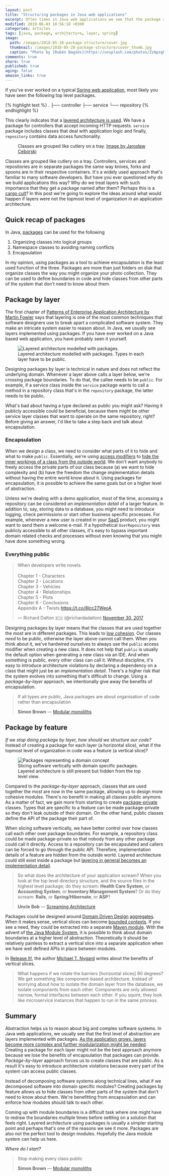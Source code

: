 ```yaml
---
layout: post
title: "Structuring packages in Java web applications"
excerpt: Often times in Java web applications we see that the package structure indicates that a layered architecture is used. In this post we're going to explore the ideas around what would happen if layers were not the topmost level of organization in an application architecture.
modified: 2019-06-03 18:56:18 +0300
categories: articles
tags: [java, package, architecture, layer, spring]
image:
  path: /images/2018-05-28-package-structure/cover.jpg
  thumbnail: /images/2018-05-28-package-structure/cover_thumb.jpg
  caption: "Photo by [Rubén Bagüés](https://unsplash.com/photos/ZzApzgh5lxo)"
comments: true
share: true
published: true
aging: false
amazon_links: true
---
```


If you've ever worked on a typical [Spring web application](https://docs.spring.io/spring/docs/current/spring-framework-reference/web.html "Spring Web MVC"), most likely you have seen the following top level packages.

{% highlight text %}
.
├── controller
├── service
└── repository
{% endhighlight %}

This clearly indicates that a [layered architecture is used](https://en.wikipedia.org/wiki/Multitier_architecture#Three-tier_architecture "Three-tier architecture").
We have a package for controllers that accept incoming HTTP requests. `service` package includes classes that deal with application logic and finally, `repository` contains data access functionality.

<figure class="align-center">
  <img src="{{ '/images/2018-05-28-package-structure/groups.jpg' | absolute_url }}" alt="">
  <figcaption>Classes are grouped like cutlery on a tray. <a href="https://unsplash.com/photos/yw3UaP-5ybM">Image by Jarosław Ceborski</a></figcaption>
</figure>

Classes are grouped like cutlery on a tray.
Controllers, services and repositories are in separate packages the same way knives, forks and spoons are in their respective containers.
It's a widely used approach that's familiar to many software developers.
But have you ever questioned why do we build applications this way?
Why do we treat layers with such importance that they get a package named after them?
Perhaps this is a [cargo cult](https://en.wikipedia.org/wiki/Cargo_cult_programming "Cargo cult programming")?
In this post we're going to explore the ideas around what would happen if layers were not the topmost level of organization in an application architecture.

## Quick recap of packages

In Java, [packages](https://docs.oracle.com/javase/tutorial/java/package/packages.html "Creating and Using Packages") can be used for the following

1. Organizing classes into logical groups
2. Namespace classes to avoiding naming conflicts
3. Encapsulation

In my opinion, using packages as a tool to achieve encapsulation is the least used function of the three.
Packages are more than just folders on disk that organize classes the way you might organize your photo collection.
They can be used to define boundaries in code and hide classes from other parts of the system that don't need to know about them.

## Package by layer

The first chapter of [Patterns of Enterprise Application Architecture by Martin Fowler](https://www.amazon.com/gp/product/0321127420/ref=as_li_qf_asin_il_tl?ie=UTF8&tag=indrekio-20&creative=9325&linkCode=as2&creativeASIN=0321127420&linkId=b79299fe25f6244dd297bb0886dbf3fc) says that layering is one of the most common techniques that software designers use to break apart a complicated software system.
They make an intricate system easier to reason about.
In Java, we usually see layers implemented using packages.
If you have ever worked on a Java based web application, you have probably seen it yourself.

<figure class="align-center">
  <img src="{{ '/images/2018-05-28-package-structure/package_by_layer.png' | absolute_url }}" alt="Layered architecture modelled with packages.">
  <figcaption>Layered architecture modelled with packages. Types in each layer have to be public.</figcaption>
</figure>

Designing packages by layer is technical in nature and does not reflect the underlying domain.
Whenever a layer above calls a layer below, we're crossing package boundaries.
To do that, the callee needs to be `public`.
For example, if a service class inside the `service` package wants to call a method in a repository class that's in the `repository` package, the latter needs to be public.

What's bad about having a type declared as public you might ask?
Having it publicly accessible could be beneficial, because there might be other service layer classes that want to operate on the same repository, right?
Before giving an answer, I'd like to take a step back and talk about encapsulation.

### Encapsulation

When we design a class, we need to consider what parts of it to hide and what to make `public`.
Essentially, we're using [access modifiers](https://docs.oracle.com/javase/tutorial/java/javaOO/accesscontrol.html "Controlling Access to Members of a Class") to [hide the inner workings of a class from the outside world](https://en.wikipedia.org/wiki/Information_hiding "Information hiding").
We don't want anybody to freely access the private parts of our class because (a) we want to hide complexity and (b) have the freedom the change implementation details without having the entire world know about it.
Using packages for encapsulation, it is possible to achieve the same goals but on a higher level of abstraction.

Unless we're dealing with a demo application, most of the time, accessing a repository can be considered *an implementation detail* of a larger feature.
In addition to, say, storing data to a database, you might need to introduce logging, check permissions or start other business specific processes.
For example, whenever a new user is created in your [SaaS](https://en.wikipedia.org/wiki/Software_as_a_service "Software as a service") product, you might want to send them a welcome e-mail.
If a hypothetical `UserRepository` was publicly accessible to all other classes, it's easy to bypass important domain related checks and processes without even knowing that you might have done something wrong.

### Everything public

<blockquote class="twitter-tweet" data-lang="en"><p lang="en" dir="ltr">When developers write novels.<br><br>Chapter 1 - Characters<br>Chapter 2 - Locations<br>Chapter 3 - Vehicles<br>Chapter 4 - Relationships<br>Chapter 5 - Plots<br>Chapter 6 - Conclusions<br>Appendix A - Twists <a href="https://t.co/8lcc27WeoA">https://t.co/8lcc27WeoA</a></p>&mdash; Richard Dalton 🇪🇺 (@richardadalton) <a href="https://twitter.com/richardadalton/status/936228404084559872?ref_src=twsrc%5Etfw">November 30, 2017</a></blockquote>
<script async src="https://platform.twitter.com/widgets.js" charset="utf-8"></script>

Designing packages by layer means that the classes that are used together the most are in different packages.
This leads to [low cohesion](https://en.wikipedia.org/wiki/Cohesion_(computer_science) "Cohesion").
Our classes *need* to be public, otherwise the layer above cannot call them.
When you think about it, we've hardwired ourselves to always use the `public` access modifier when creating a new class.
It does not help that `public` is usually the default option when generating a new class via an IDE.
And when something is public, every other class can call it.
Without discipline, it's easy to introduce architecture violations by declaring a dependency on a class that might just be an *implementation detail*.
There's a higher risk that the system evolves into something that's difficult to change.
Using a *package-by-layer* approach, we intentionally give away the benefits of encapsulation.

> If all types are public, Java packages are about organisation of code rather than encapsulation
>
> <footer><strong>Simon Brown</strong> &mdash; <a href="https://youtu.be/kbKxmEeuvc4?t=1928">Modular monoliths</a></footer>

## Package by feature

*If we stop doing package by layer, how should we structure our code?*
Instead of creating a package for each layer (a horizontal slice), what if the topmost level of organization in code was a feature (a vertical slice)?

<figure class="align-center">
  <img src="{{ '/images/2018-05-28-package-structure/package_by_feature.png' | absolute_url }}" alt="Packages representing a domain concept">
  <figcaption>Slicing software vertically with domain specific packages. Layered architecture is still present but hidden from the top level view.</figcaption>
</figure>

Compared to the *package-by-layer* approach, classes that are used together the most are now in the same package, allowing us to design more cohesive modules.
There's no benefit in making all classes public anymore.
As a matter of fact, we gain more from starting to create [package-private](https://docs.oracle.com/javase/tutorial/java/javaOO/accesscontrol.html "Controlling Access to Members of a Class") classes.
Types that are specific to a feature can be made package-private so they don't leak outside of their domain.
On the other hand, public classes define the API of the package their part of.

When slicing software vertically, we have better control over how classes call each other over package boundaries.
For example, a repository class could be made package-private so that nobody from any other package could call it directly.
Access to a repository can be encapsulated and callers can be forced to go through the public API.
Therefore, implementation details of a feature are hidden from the outside world.
Layered architecture could still exist inside a package but [layering in general becomes an implementation detail](http://olivergierke.de/2013/01/whoops-where-did-my-architecture-go/ "Whoops! Where did my architecture go").

> So what does the architecture of your application scream? When you look at the top level directory structure, and the source files in the highest level package; do they scream: **Health Care System**, or **Accounting System**, or **Inventory Management System**? Or do they scream: **Rails**, or **Spring/Hibernate**, or **ASP**?
>
> <footer><strong>Uncle Bob</strong> &mdash; <a href="https://8thlight.com/blog/uncle-bob/2011/09/30/Screaming-Architecture.html">Screaming Architecture</a></footer>

Packages could be designed around [Domain Driven Design](https://www.amazon.com/Domain-Driven-Design-Tackling-Complexity-Software/dp/0321125215 "Domain-Driven Design: Tackling Complexity in the Heart of Software") [aggregates](https://martinfowler.com/bliki/DDD_Aggregate.html "DDD_Aggregate").
When it makes sense, vertical slices can become [bounded contexts](https://martinfowler.com/bliki/BoundedContext.html "BoundedContext").
If you see a need, they could be extracted into a separate [Maven module](https://maven.apache.org/guides/mini/guide-multiple-modules.html "Guide to Working with Multiple Modules").
With the advent of [the Java Module System](https://blog.codefx.org/java/java-module-system-tutorial/ "Code-First Java Module System Tutorial"), it is possible to think about domain boundaries at a higher level of abstraction.
Theoretically it should be relatively painless to extract a vertical slice into a separate application when we have well defined APIs in place between modules.

In [Release It!](https://amzn.to/2W6Jpvu "Release It!: Design and Deploy Production-Ready Software"), the author [Michael T. Nygard](https://www.michaelnygard.com/) writes about the benefits of vertical slices.

> What happens if we rotate the barriers [horizontal slices] 90 degrees? We get something like component-based architecture. Instead of worrying about how to isolate the domain layer from the database, we isolate components from each other. Components are only allowed narrow, formal interfaces between each other. If you squint, they look like microservice instances that happen to run in the same process.

## Summary

Abstraction helps us to reason about big and complex software systems.
In Java web applications, we usually see that the first level of abstraction are layers implemented with packages.
[As the application grows, layers become more complex and further modularization might be needed](https://martinfowler.com/bliki/PresentationDomainDataLayering.html "PresentationDomainDataLayering").
Creating a package for each layer might not be the best approach anymore because we lose the benefits of encapsulation that packages can provide.
*Package-by-layer* approach forces us to create classes that are public.
As a result it's easy to introduce architecture violations because every part of the system can access public classes.

Instead of decomposing software systems along technical lines, what if we decomposed software into domain specific modules?
Creating packages by feature allows us to hide classes from other parts of the system that don't need to know about them.
We're benefitting from encapsulation and can enforce how modules should talk to each other.

Coming up with module boundaries is a difficult task where one might have to redraw the boundaries multiple times before settling on a solution that feels right.
Layered architecture using packages is usually a simpler starting point and perhaps that's one of the reasons we see it more.
Packages are also not the perfect tool to design modules.
Hopefully the Java module system can help us here.

*Where do I start?*

> Stop making every class public
>
> <footer><strong>Simon Brown</strong> &mdash; <a href="https://youtu.be/kbKxmEeuvc4?t=3054">Modular monoliths</a></footer>
